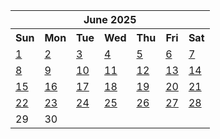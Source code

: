 <table align="center" border="0" cellpadding="0" cellspacing="0" class="month">
 <tr>
  <th class="month" colspan="7">
   June 2025
  </th>
 </tr>
 <tr>
  <th class="sun">
   Sun
  </th>
  <th class="mon">
   Mon
  </th>
  <th class="tue">
   Tue
  </th>
  <th class="wed">
   Wed
  </th>
  <th class="thu">
   Thu
  </th>
  <th class="fri">
   Fri
  </th>
  <th class="sat">
   Sat
  </th>
 </tr>
 <tr>
  <td class="sun">
   <a href="20250601.py">
    1
   </a>
  </td>
  <td class="mon">
   <a href="20250602.py">
    2
   </a>
  </td>
  <td class="tue">
   <a href="20250603.py">
    3
   </a>
  </td>
  <td class="wed">
   <a href="20250604.py">
    4
   </a>
  </td>
  <td class="thu">
   <a href="20250605.py">
    5
   </a>
  </td>
  <td class="fri">
   <a href="20250606.py">
    6
   </a>
  </td>
  <td class="sat">
   <a href="20250607.py">
    7
   </a>
  </td>
 </tr>
 <tr>
  <td class="sun">
   <a href="20250608.py">
    8
   </a>
  </td>
  <td class="mon">
   <a href="20250609.py">
    9
   </a>
  </td>
  <td class="tue">
   <a href="20250610.py">
    10
   </a>
  </td>
  <td class="wed">
   <a href="20250611.py">
    11
   </a>
  </td>
  <td class="thu">
   <a href="20250612.py">
    12
   </a>
  </td>
  <td class="fri">
   <a href="20250613.py">
    13
   </a>
  </td>
  <td class="sat">
   <a href="20250614.py">
    14
   </a>
  </td>
 </tr>
 <tr>
  <td class="sun">
   <a href="20250615.py">
    15
   </a>
  </td>
  <td class="mon">
   <a href="20250616.py">
    16
   </a>
  </td>
  <td class="tue">
   <a href="20250617.py">
    17
   </a>
  </td>
  <td class="wed">
   <a href="20250618.py">
    18
   </a>
  </td>
  <td class="thu">
   <a href="20250619.py">
    19
   </a>
  </td>
  <td class="fri">
   <a href="20250620.py">
    20
   </a>
  </td>
  <td class="sat">
   <a href="20250621.py">
    21
   </a>
  </td>
 </tr>
 <tr>
  <td class="sun">
   <a href="20250622.py">
    22
   </a>
  </td>
  <td class="mon">
   <a href="20250623.py">
    23
   </a>
  </td>
  <td class="tue">
   <a href="20250624.py">
    24
   </a>
  </td>
  <td class="wed">
   <a href="20250625.py">
    25
   </a>
  </td>
  <td class="thu">
   <a href="20250626.py">
    26
   </a>
  </td>
  <td class="fri">
   <a href="20250627.py">
    27
   </a>
  </td>
  <td class="sat">
   <a href="20250628.py">
    28
   </a>
  </td>
 </tr>
 <tr>
  <td class="sun">
   29
  </td>
  <td class="mon">
   30
  </td>
  <td class="noday">
  </td>
  <td class="noday">
  </td>
  <td class="noday">
  </td>
  <td class="noday">
  </td>
  <td class="noday">
  </td>
 </tr>
</table>
